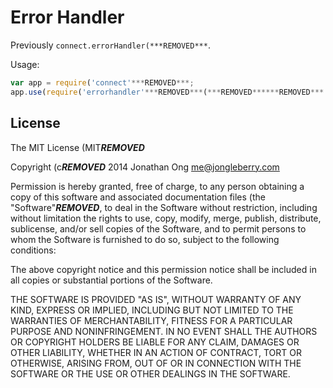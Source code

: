 # Error Handler

Previously `connect.errorHandler(***REMOVED***`.

Usage:

```js
var app = require('connect'***REMOVED***;
app.use(require('errorhandler'***REMOVED***(***REMOVED******REMOVED***
```

## License

The MIT License (MIT***REMOVED***

Copyright (c***REMOVED*** 2014 Jonathan Ong me@jongleberry.com

Permission is hereby granted, free of charge, to any person obtaining a copy
of this software and associated documentation files (the "Software"***REMOVED***, to deal
in the Software without restriction, including without limitation the rights
to use, copy, modify, merge, publish, distribute, sublicense, and/or sell
copies of the Software, and to permit persons to whom the Software is
furnished to do so, subject to the following conditions:

The above copyright notice and this permission notice shall be included in
all copies or substantial portions of the Software.

THE SOFTWARE IS PROVIDED "AS IS", WITHOUT WARRANTY OF ANY KIND, EXPRESS OR
IMPLIED, INCLUDING BUT NOT LIMITED TO THE WARRANTIES OF MERCHANTABILITY,
FITNESS FOR A PARTICULAR PURPOSE AND NONINFRINGEMENT. IN NO EVENT SHALL THE
AUTHORS OR COPYRIGHT HOLDERS BE LIABLE FOR ANY CLAIM, DAMAGES OR OTHER
LIABILITY, WHETHER IN AN ACTION OF CONTRACT, TORT OR OTHERWISE, ARISING FROM,
OUT OF OR IN CONNECTION WITH THE SOFTWARE OR THE USE OR OTHER DEALINGS IN
THE SOFTWARE.
